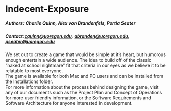 # Indecent-Exposure

##### Authors: Charlie Quinn, Alex von Brandenfels, Portia Seater
 
##### Contact:cquinn@uoregon.edu, abranden@uoregon.edu, pseater@uoregon.edu

 We set out to create a game that would be simple at it’s heart,  but humorous enough entertain a wide audience. The idea to build off of the classic “naked at school nightmare” fit that criteria in our eyes as we believe it to be relatable to most everyone.  
 The game is available for both Mac and PC users and can be installed from the Installations folder.  
 For more information about the process behind designing the game, visit any of our documents such as the Project Plan and Concept of Operations for more user friendly information, or the Software Requirements and Software Architecture for anyone interested in development.  
